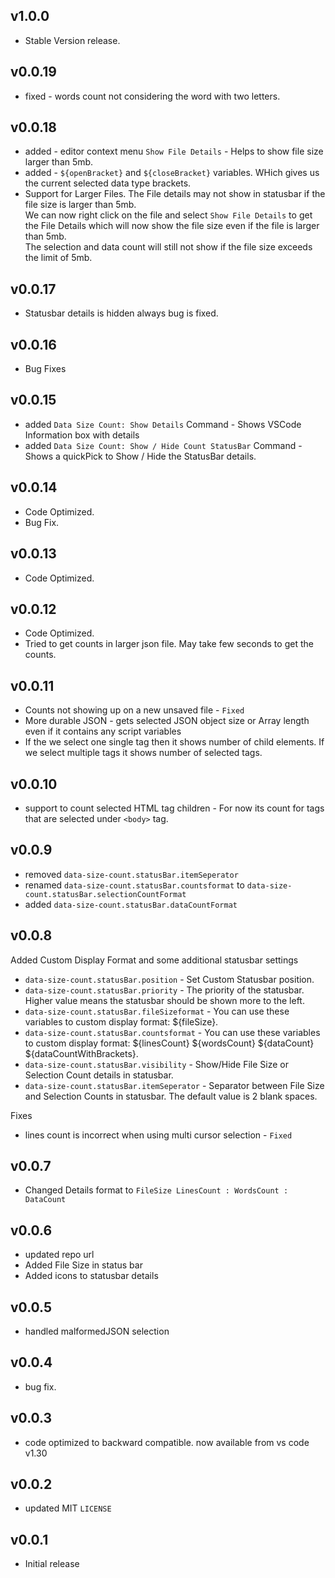 ## v1.0.0

- Stable Version release.

## v0.0.19

- fixed - words count not considering the word with two letters.

## v0.0.18

- added - editor context menu `Show File Details` - Helps to show file size larger than 5mb.
- added - `${openBracket}` and `${closeBracket}` variables. WHich gives us the current selected data type brackets.
- Support for Larger Files. The File details may not show in statusbar if the file size is larger than 5mb.</br>
  We can now right click on the file and select `Show File Details` to get the File Details which will now show the file size even if the file is larger than 5mb.</br> The selection and data count will still not show if the file size exceeds the limit of 5mb.

## v0.0.17

- Statusbar details is hidden always bug is fixed.

## v0.0.16

- Bug Fixes

## v0.0.15

- added `Data Size Count: Show Details` Command - Shows VSCode Information box with details
- added `Data Size Count: Show / Hide Count StatusBar` Command - Shows a quickPick to Show / Hide the StatusBar details.

## v0.0.14

- Code Optimized.
- Bug Fix.

## v0.0.13

- Code Optimized.

## v0.0.12

- Code Optimized.
- Tried to get counts in larger json file. May take few seconds to get the counts.

## v0.0.11

- Counts not showing up on a new unsaved file - `Fixed`
- More durable JSON - gets selected JSON object size or Array length even if it contains any script variables
- If the we select one single tag then it shows number of child elements. If we select multiple tags it shows number of selected tags.

## v0.0.10

- support to count selected HTML tag children - For now its count for tags that are selected under `<body>` tag.

## v0.0.9

- removed `data-size-count.statusBar.itemSeperator`
- renamed `data-size-count.statusBar.countsformat` to `data-size-count.statusBar.selectionCountFormat`
- added `data-size-count.statusBar.dataCountFormat`

## v0.0.8

Added Custom Display Format and some additional statusbar settings

- `data-size-count.statusBar.position` - Set Custom Statusbar position.
- `data-size-count.statusBar.priority` - The priority of the statusbar. Higher value means the statusbar should be shown more to the left.
- `data-size-count.statusBar.fileSizeformat` - You can use these variables to custom display format: \${fileSize}.
- `data-size-count.statusBar.countsformat` - You can use these variables to custom display format: \${linesCount} \${wordsCount} \${dataCount} \${dataCountWithBrackets}.
- `data-size-count.statusBar.visibility` - Show/Hide File Size or Selection Count details in statusbar.
- `data-size-count.statusBar.itemSeperator` - Separator between File Size and Selection Counts in statusbar. The default value is 2 blank spaces.

Fixes

- lines count is incorrect when using multi cursor selection - `Fixed`

## v0.0.7

- Changed Details format to `FileSize LinesCount : WordsCount : DataCount`

## v0.0.6

- updated repo url
- Added File Size in status bar
- Added icons to statusbar details

## v0.0.5

- handled malformedJSON selection

## v0.0.4

- bug fix.

## v0.0.3

- code optimized to backward compatible. now available from vs code v1.30

## v0.0.2

- updated MIT `LICENSE`

## v0.0.1

- Initial release
